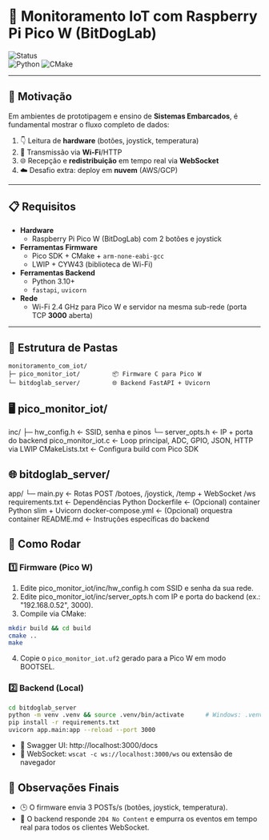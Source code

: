 # 🚀 Monitoramento IoT com Raspberry Pi Pico W (BitDogLab)

![Status](https://img.shields.io/badge/status-done-green)  
![Python](https://img.shields.io/badge/python-3.12-blue) ![CMake](https://img.shields.io/badge/cmake-v3.20-blue)  

---

## 🎯 Motivação

Em ambientes de prototipagem e ensino de **Sistemas Embarcados**, é fundamental mostrar o fluxo completo de dados:
1. 👇 Leitura de **hardware** (botões, joystick, temperatura)  
2. 📡 Transmissão via **Wi-Fi**/HTTP  
3. 🌐 Recepção e **redistribuição** em tempo real via **WebSocket**  
4. ☁️ Desafio extra: deploy em **nuvem** (AWS/GCP)

---

## 📋 Requisitos

- **Hardware**  
  - Raspberry Pi Pico W (BitDogLab) com 2 botões e joystick  
- **Ferramentas Firmware**  
  - Pico SDK + CMake + `arm-none-eabi-gcc`  
  - LWIP + CYW43 (biblioteca de Wi-Fi)  
- **Ferramentas Backend**  
  - Python 3.10+  
  - `fastapi`, `uvicorn`  
- **Rede**  
  - Wi-Fi 2.4 GHz para Pico W e servidor na mesma sub-rede (porta TCP **3000** aberta)  

---

## 📂 Estrutura de Pastas

```text
monitoramento_com_iot/
├─ pico_monitor_iot/         📦 Firmware C para Pico W
└─ bitdoglab_server/         🌐 Backend FastAPI + Uvicorn
```

## 🖥 pico_monitor_iot/

inc/
├─ hw_config.h       ← SSID, senha e pinos
└─ server_opts.h     ← IP + porta do backend
pico_monitor_iot.c   ← Loop principal, ADC, GPIO, JSON, HTTP via LWIP
CMakeLists.txt       ← Configura build com Pico SDK


## 🌐 bitdoglab_server/

app/
└─ main.py           ← Rotas POST /botoes, /joystick, /temp + WebSocket /ws
requirements.txt     ← Dependências Python
Dockerfile           ← (Opcional) container Python slim + Uvicorn
docker-compose.yml   ← (Opcional) orquestra container
README.md            ← Instruções específicas do backend

## 🔧 Como Rodar

### 1️⃣ Firmware (Pico W)
1. Edite pico_monitor_iot/inc/hw_config.h com SSID e senha da sua rede.
2. Edite pico_monitor_iot/inc/server_opts.h com IP e porta do backend (ex.: "192.168.0.52", 3000).
3. Compile via CMake:
```sh
mkdir build && cd build
cmake ..
make
```
4. Copie o `pico_monitor_iot.uf2` gerado para a Pico W em modo BOOTSEL.

### 2️⃣ Backend (Local)
```sh
cd bitdoglab_server
python -m venv .venv && source .venv/bin/activate      # Windows: .venv\Scripts\Activate
pip install -r requirements.txt
uvicorn app.main:app --reload --port 3000
```
- 📑 Swagger UI: http://localhost:3000/docs
- 🔌 WebSocket: `wscat -c ws://localhost:3000/ws` ou extensão de navegador

## 📌 Observações Finais

- 🕒 O firmware envia 3 POSTs/s (botões, joystick, temperatura).
- 📶 O backend responde `204 No Content` e empurra os eventos em tempo real para todos os clientes WebSocket.
